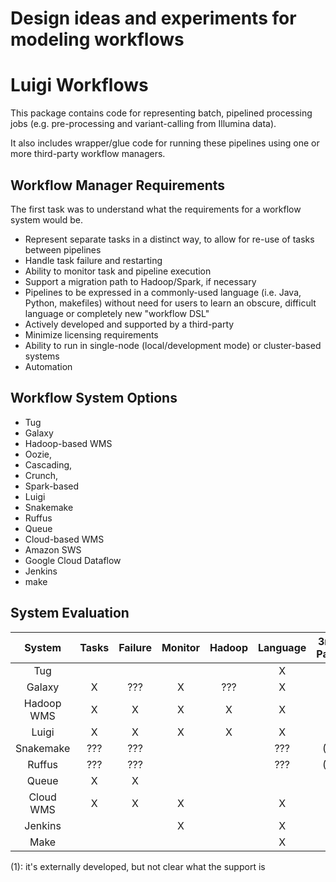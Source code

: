 Design ideas and experiments for modeling workflows
=======

Luigi Workflows 
==================

This package contains code for representing batch, pipelined processing jobs (e.g. pre-processing and variant-calling from Illumina data).  

It also includes wrapper/glue code for running these pipelines using one or more third-party workflow managers.

Workflow Manager Requirements 
-----------------------------

The first task was to understand what the requirements for a workflow system would be.  

* Represent separate tasks in a distinct way, to allow for re-use of tasks between pipelines
* Handle task failure and restarting
* Ability to monitor task and pipeline execution
* Support a migration path to Hadoop/Spark, if necessary
* Pipelines to be expressed in a commonly-used language (i.e. Java, Python, makefiles) without need for users to learn an obscure, difficult language or completely new "workflow DSL" 
* Actively developed and supported by a third-party 
* Minimize licensing requirements
* Ability to run in single-node (local/development mode) or cluster-based systems
* Automation 

Workflow System Options 
-----------------------


* Tug
* Galaxy 
* Hadoop-based WMS
 * Oozie, 
 * Cascading, 
 * Crunch, 
 * Spark-based
* Luigi 
* Snakemake
* Ruffus
* Queue
* Cloud-based WMS
 * Amazon SWS
 * Google Cloud Dataflow 
* Jenkins
* make


System Evaluation 
-----------------

| System      | Tasks | Failure | Monitor | Hadoop | Language | 3rd-Party | Docs | License | Local/Cluster | 
|:-----------:|:-----:|:-------:|:-------:|:------:|:--------:|:---------:|:----:|:-------:|:-------------:|
|  Tug        | &nbsp;|  &nbsp; | &nbsp;  | &nbsp; |    X     |   &nbsp;  |&nbsp;|    X    |       X       | 
|  Galaxy     |   X   |   ???   |    X    |  ???   |    X     |     X     |  X   |    X    |      ???      | 
|  Hadoop WMS |   X   |    X    |    X    |   X    |    X     |     X     |  X   |    X    |       X       |  
|  Luigi      |   X   |    X    |    X    |   X    |    X     |     X     |  X   |    X    |       X       |  
|  Snakemake  |  ???  |   ???   |  &nbsp; | &nbsp; |   ???    |    (1)    |  X   |    X    |     &nbsp;    |  
|  Ruffus     |  ???  |   ???   |  &nbsp; | &nbsp; |   ???    |    (1)    |  X   |    X    |     &nbsp;    |  
|  Queue      |   X   |    X    |  &nbsp; | &nbsp; |   &nbsp; |     X     |  X   | &nbsp;  |       X       |  
|  Cloud WMS  |   X   |    X    |    X    | &nbsp; |    X     |     X     |  X   |    X    |       X       |  
|  Jenkins    | &nbsp;|  &nbsp; |    X    | &nbsp; |    X     |     X     |  X   |    X    |     &nbsp;    |  
|  Make       | &nbsp;|  &nbsp; |  &nbsp; | &nbsp; |    X     |     X     |  X   |    X    |     &nbsp;    |  

(1): it's externally developed, but not clear what the support is


